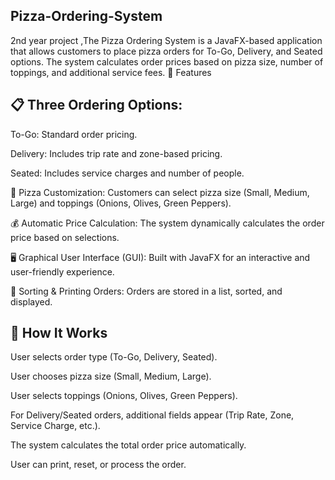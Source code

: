  ## Pizza-Ordering-System
2nd year project ,The Pizza Ordering System is a JavaFX-based application that allows customers to place pizza orders for To-Go, Delivery, and Seated options. The system calculates order prices based on pizza size, number of toppings, and additional service fees.
🚀 Features

## 📋 Three Ordering Options:

To-Go: Standard order pricing.

Delivery: Includes trip rate and zone-based pricing.

Seated: Includes service charges and number of people.

🍕 Pizza Customization: Customers can select pizza size (Small, Medium, Large) and toppings (Onions, Olives, Green Peppers).

💰 Automatic Price Calculation: The system dynamically calculates the order price based on selections.

🖥️ Graphical User Interface (GUI): Built with JavaFX for an interactive and user-friendly experience.

📜 Sorting & Printing Orders: Orders are stored in a list, sorted, and displayed.
## 📌 How It Works

User selects order type (To-Go, Delivery, Seated).

User chooses pizza size (Small, Medium, Large).

User selects toppings (Onions, Olives, Green Peppers).

For Delivery/Seated orders, additional fields appear (Trip Rate, Zone, Service Charge, etc.).

The system calculates the total order price automatically.

User can print, reset, or process the order.
